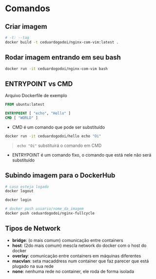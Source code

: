 # Comandos

## Criar imagem
```bash
# -t: --tag
docker build -t ceduardogodoi/nginx-com-vim:latest .
```

## Rodar imagem entrando em seu bash
```bash
docker run -it ceduardogodoi/nginx-com-vim bash
```

## ENTRYPOINT vs CMD

Arquivo Dockerfile de exemplo
```Dockerfile
FROM ubuntu:latest

ENTRYPOINT [ "echo", "Hello" ]
CMD [ "WORLD" ]
```

- CMD é um comando que pode ser substituído
```bash
docker run -it ceduardogodoi/hello echo "Oi"
```
> `echo "Oi"` substituirá o comando em CMD

- ENTRYPOINT é um comando fixo, o comando que está nele não será substituído

## Subindo imagem para o DockerHub

```bash
# caso esteja logado
docker logout

docker login

# docker push usuario/nome_da_imagem
docker push ceduardogodoi/nginx-fullcycle
```

## Tipos de Network

- **bridge**: (o mais comum) comunicação entre containers
- **host**: (2do mais comum) mescla network do docker com o host do docker
- **overlay**: comunicação entre containers em máquinas diferentes
- **macvlan**: seta macaddress num container que faz parecer que está plugado na sua rede
- **none**: nenhuma rede no container, ele roda de forma isolada